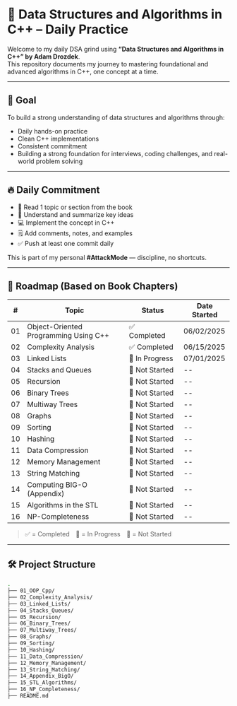 # 📘 Data Structures and Algorithms in C++ – Daily Practice

Welcome to my daily DSA grind using **“Data Structures and Algorithms in C++” by Adam Drozdek**.  
This repository documents my journey to mastering foundational and advanced algorithms in C++, one concept at a time.

---

## 🎯 Goal

To build a strong understanding of data structures and algorithms through:
- Daily hands-on practice
- Clean C++ implementations
- Consistent commitment
- Building a strong foundation for interviews, coding challenges, and real-world problem solving

---

## 🔥 Daily Commitment

- 📖 Read 1 topic or section from the book
- 🧠 Understand and summarize key ideas
- 💻 Implement the concept in C++
- 🗒️ Add comments, notes, and examples
- ✅ Push at least one commit daily

This is part of my personal **#AttackMode** — discipline, no shortcuts.

---

## 🧭 Roadmap (Based on Book Chapters)

| #  | Topic                                      | Status         | Date Started |
|----|--------------------------------------------|----------------|--------------|
| 01 | Object-Oriented Programming Using C++      | ✅  Completed  |  06/02/2025  |
| 02 | Complexity Analysis                        | ✅  Completed  | 06/15/2025   |
| 03 | Linked Lists                               | 📖 In Progress |07/01/2025    |
| 04 | Stacks and Queues                          | 🔲 Not Started | --           |
| 05 | Recursion                                  | 🔲 Not Started | --           |
| 06 | Binary Trees                               | 🔲 Not Started | --           |
| 07 | Multiway Trees                             | 🔲 Not Started | --           |
| 08 | Graphs                                     | 🔲 Not Started | --           |
| 09 | Sorting                                    | 🔲 Not Started | --           |
| 10 | Hashing                                    | 🔲 Not Started | --           |
| 11 | Data Compression                           | 🔲 Not Started | --           |
| 12 | Memory Management                          | 🔲 Not Started | --           |
| 13 | String Matching                            | 🔲 Not Started | --           |
| 14 | Computing BIG-O (Appendix)                 | 🔲 Not Started | --           |
| 15 | Algorithms in the STL                      | 🔲 Not Started | --           |
| 16 | NP-Completeness                            | 🔲 Not Started | --           |

> ✅ = Completed 📖 = In Progress 🔲 = Not Started

---

## 🛠️ Project Structure

```bash
.
├── 01_OOP_Cpp/
├── 02_Complexity_Analysis/
├── 03_Linked_Lists/
├── 04_Stacks_Queues/
├── 05_Recursion/
├── 06_Binary_Trees/
├── 07_Multiway_Trees/
├── 08_Graphs/
├── 09_Sorting/
├── 10_Hashing/
├── 11_Data_Compression/
├── 12_Memory_Management/
├── 13_String_Matching/
├── 14_Appendix_BigO/
├── 15_STL_Algorithms/
├── 16_NP_Completeness/
├── README.md
